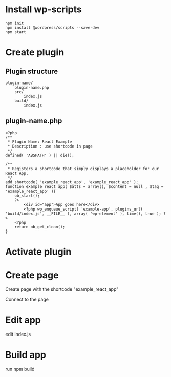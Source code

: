 # Install wp-scripts

```
npm init
npm install @wordpress/scripts --save-dev
npm start
```

# Create plugin

## Plugin structure
    plugin-name/
        plugin-name.php
        src/
            index.js 
        build/
            index.js

## plugin-name.php            
```
<?php 
/**
 * Plugin Name: React Example
 * Description : use shortcode in page
 */
defined( 'ABSPATH' ) || die();

/**
 * Registers a shortcode that simply displays a placeholder for our React App.
 */
add_shortcode( 'example_react_app', 'example_react_app' );
function example_react_app( $atts = array(), $content = null , $tag = 'example_react_app' ){
    ob_start();
    ?>
        <div id="app">App goes here</div>
        <?php wp_enqueue_script( 'example-app', plugins_url( 'build/index.js', __FILE__ ), array( 'wp-element' ), time(), true ); ?>
    <?php 
    return ob_get_clean();
}
```

# Activate plugin


# Create page
Create page with the shortcode "example_react_app"

Connect to the page


# Edit app
edit index.js

# Build app
run npm build

